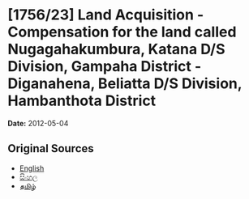# [1756/23] Land Acquisition  - Compensation for the land called Nugagahakumbura, Katana D/S Division, Gampaha District - Diganahena, Beliatta D/S Division, Hambanthota District

**Date:** 2012-05-04

## Original Sources

- [English](https://documents.gov.lk/view/extra-gazettes/2012/5/1756-23_E.pdf)
- [සිංහල](https://documents.gov.lk/view/extra-gazettes/2012/5/1756-23_S.pdf)
- [தமிழ்](https://documents.gov.lk/view/extra-gazettes/2012/5/1756-23_T.pdf)
